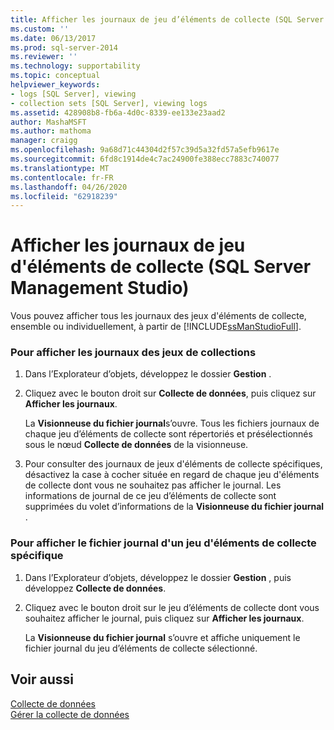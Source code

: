 ```yaml
---
title: Afficher les journaux de jeu d’éléments de collecte (SQL Server Management Studio) | Microsoft Docs
ms.custom: ''
ms.date: 06/13/2017
ms.prod: sql-server-2014
ms.reviewer: ''
ms.technology: supportability
ms.topic: conceptual
helpviewer_keywords:
- logs [SQL Server], viewing
- collection sets [SQL Server], viewing logs
ms.assetid: 428908b8-fb6a-4d0c-8339-ee133e23aad2
author: MashaMSFT
ms.author: mathoma
manager: craigg
ms.openlocfilehash: 9a68d71c44304d2f57c39d5a32fd57a5efb9617e
ms.sourcegitcommit: 6fd8c1914de4c7ac24900fe388ecc7883c740077
ms.translationtype: MT
ms.contentlocale: fr-FR
ms.lasthandoff: 04/26/2020
ms.locfileid: "62918239"
---
```

# <a name="view-collection-set-logs-sql-server-management-studio"></a>Afficher les journaux de jeu d'éléments de collecte (SQL Server Management Studio)
  Vous pouvez afficher tous les journaux des jeux d'éléments de collecte, ensemble ou individuellement, à partir de [!INCLUDE[ssManStudioFull](../../includes/ssmanstudiofull-md.md)].  
  
### <a name="to-view-collection-set-logs"></a>Pour afficher les journaux des jeux de collections  
  
1.  Dans l’Explorateur d’objets, développez le dossier **Gestion** .  
  
2.  Cliquez avec le bouton droit sur **Collecte de données**, puis cliquez sur **Afficher les journaux**.  
  
     La **Visionneuse du fichier journal**s’ouvre. Tous les fichiers journaux de chaque jeu d’éléments de collecte sont répertoriés et présélectionnés sous le nœud **Collecte de données** de la visionneuse.  
  
3.  Pour consulter des journaux de jeux d'éléments de collecte spécifiques, désactivez la case à cocher située en regard de chaque jeu d'éléments de collecte dont vous ne souhaitez pas afficher le journal. Les informations de journal de ce jeu d’éléments de collecte sont supprimées du volet d’informations de la **Visionneuse du fichier journal** .  
  
### <a name="to-view-a-specific-collection-set-log-file"></a>Pour afficher le fichier journal d'un jeu d'éléments de collecte spécifique  
  
1.  Dans l’Explorateur d’objets, développez le dossier **Gestion** , puis développez **Collecte de données**.  
  
2.  Cliquez avec le bouton droit sur le jeu d’éléments de collecte dont vous souhaitez afficher le journal, puis cliquez sur **Afficher les journaux**.  
  
     La **Visionneuse du fichier journal** s’ouvre et affiche uniquement le fichier journal du jeu d’éléments de collecte sélectionné.  
  
## <a name="see-also"></a>Voir aussi  
 [Collecte de données](data-collection.md)   
 [Gérer la collecte de données](manage-data-collection.md)  
  
  
